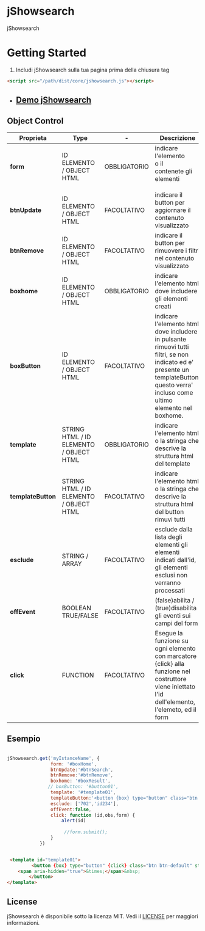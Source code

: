 # jShowsearch
jShowsearch
# Getting Started

1. Includi jShowsearch sulla tua pagina prima della chiusura tag </body> 
```html
<script src="/path/dist/core/jshowsearch.js"></script>
```

* ## [Demo jShowsearch](https://mssalvo.github.io/jShowsearch/)

## Object Control

Proprieta | Type | - | Descrizione  
------- | ------- | ------- | -------
**form** |ID ELEMENTO / OBJECT HTML | OBBLIGATORIO | indicare l'elemento <form> o il <div> contenete gli elementi
**btnUpdate** |ID ELEMENTO / OBJECT HTML | FACOLTATIVO | indicare il button per aggiornare il contenuto visualizzato
**btnRemove** |ID ELEMENTO / OBJECT HTML | FACOLTATIVO | indicare il button per rimuovere i filtri nel contenuto visualizzato
**boxhome**   |ID ELEMENTO / OBJECT HTML | OBBLIGATORIO | indicare l'elemento html dove includere gli elementi creati
**boxButton** |ID ELEMENTO / OBJECT HTML | FACOLTATIVO | indicare l'elemento html dove includere in pulsante rimuovi tutti filtri, se non indicato ed e' presente un templateButton, questo verra' incluso come ultimo elemento nel boxhome.
**template**  |STRING HTML / ID ELEMENTO / OBJECT HTML | OBBLIGATORIO | indicare l'elemento html o la stringa che descrive la struttura html del template
**templateButton** |STRING HTML / ID ELEMENTO / OBJECT HTML | FACOLTATIVO  | indicare l'elemento html o la stringa che descrive la struttura html del button rimuvi tutti
**esclude** 	|STRING / ARRAY  | FACOLTATIVO | esclude dalla lista degli elementi gli elementi indicati dall'id, gli elementi esclusi non verranno processati
**offEvent**  |BOOLEAN TRUE/FALSE | FACOLTATIVO | (false)abilita / (true)disabilita gli eventi sui campi del form 
**click** |FUNCTION | FACOLTATIVO | Esegue la funzione su ogni elemento con marcatore {click}  alla funzione nel costruttore viene iniettato l'id dell'elemento, l'elemeto, ed il form 



## Esempio

```js

jShowsearch.get('myIstanceName', {
                form: '#boxHome',
                btnUpdate:'#btnSearch',
                btnRemove:'#btnRemove',
                boxhome: '#boxResult',
               // boxButton: '#button01',
                template: '#template01',
                templateButton:'<button {box} type="button" class="btn btn-danger" {click} aria-label="Close" style="margin-left:10px;color:#ffffff">Rimuovi Filtri <span aria-hidden="true">&times;</span></button>',
                esclude: ['702','id234'],
                offEvent:false,
                click: function (id,obs,form) {
                    alert(id)
                    
                     //form.submit();
                }
            })

```
 

```html

 <template id="template01">
         <button {box} type="button" {click} class="btn btn-default" style="background-color: #0452a5;margin-left:8px;color:#ffffff">{val}
	<span aria-hidden="true">&times;</span>&nbsp;
        </button>  
</template>

```

 ## License

jShowsearch è disponibile sotto la licenza MIT. Vedi il [LICENSE](https://github.com/mssalvo/jShowsearch/blob/master/LICENSE) per maggiori informazioni.

